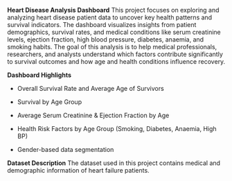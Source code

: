 **Heart Disease Analysis Dashboard**
This project focuses on exploring and analyzing heart disease patient data to uncover key health patterns and survival indicators. The dashboard visualizes insights from patient demographics, survival rates, and medical conditions like serum creatinine levels, ejection fraction, high blood pressure, diabetes, anaemia, and smoking habits.
The goal of this analysis is to help medical professionals, researchers, and analysts understand which factors contribute significantly to survival outcomes and how age and health conditions influence recovery.

**Dashboard Highlights**
* Overall Survival Rate and Average Age of Survivors

* Survival by Age Group

* Average Serum Creatinine & Ejection Fraction by Age

* Health Risk Factors by Age Group (Smoking, Diabetes, Anaemia, High BP)

* Gender-based data segmentation

 **Dataset Description**
The dataset used in this project contains medical and demographic information of heart failure patients.



